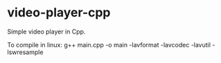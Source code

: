# video-player-cpp
Simple video player in Cpp.

To compile in linux:
g++ main.cpp -o main -lavformat -lavcodec -lavutil -lswresample
